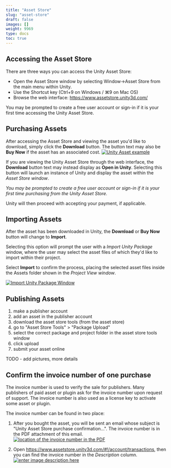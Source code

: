 ```yaml
---
title: "Asset Store"
slug: "asset-store"
draft: false
images: []
weight: 9969
type: docs
toc: true
---
```


## Accessing the Asset Store
There are three ways you can access the Unity Asset Store:

 - Open the Asset Store window by selecting Window→Asset Store from the main menu within Unity.
 - Use the Shortcut key (Ctrl+9 on Windows / ⌘9 on Mac OS)
 - Browse the web interface: https://www.assetstore.unity3d.com/

You may be prompted to create a free user account or sign-in if it is your first time accessing the Unity Asset Store.    

## Purchasing Assets
After accessing the Asset Store and viewing the asset you'd like to download, simply click the **Download** button. The button text may also be **Buy Now** if the asset has an associated cost.
[![Unity Asset example][1]][1]

If you are viewing the Unity Asset Store through the web interface, the **Download** button text may instead display as **Open in Unity**. Selecting this button will launch an instance of Unity and display the asset within the *Asset Store window*.

*You may be prompted to create a free user account or sign-in if it is your first time purchasing from the Unity Asset Store.*

Unity will then proceed with accepting your payment, if applicable.

  [1]: http://i.stack.imgur.com/cXVJo.png

## Importing Assets
After the asset has been downloaded in Unity, the **Download** or **Buy Now** button will change to **Import**.

Selecting this option will prompt the user with a *Import Unity Package* window, where the user may select the asset files of which they'd like to import within their project.

Select **Import** to confirm the process, placing the selected asset files inside the Assets folder shown in the *Project View window*.

[![Import Unity Package Window][1]][1]


  [1]: http://i.stack.imgur.com/H80X5.png

## Publishing Assets
1. make a publisher account
2. add an asset in the publisher account
3. download the asset store tools (from the asset store)
4. go to "Asset Store Tools" > "Package Upload"
5. select the correct package and project folder in the asset store tools window
6. click upload
7. submit your asset online

TODO - add pictures, more details

## Confirm the invoice number of one purchase
The invoice number is used to verify the sale for publishers. Many publishers of paid asset or plugin ask for the invoice number upon request of support. The invoice number is also used as a license key to activate some asset or plugin.

The invoice number can be found in two place:

1. After you bought the asset, you will be sent an email whose subject is "Unity Asset Store purchase confirmation...". The invoice number is in the PDF attachment of this email.  
[![location of the invoice number in the PDF][1]][1]

2. Open https://www.assetstore.unity3d.com/#!/account/transactions, then you can find the invoice number in the *Description* column.  
[![enter image description here][2]][2]


  [1]: http://i.stack.imgur.com/wE3jo.png
  [2]: http://i.stack.imgur.com/BoJb0.png

